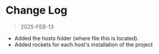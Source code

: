 
# Change Log

> 2025-FEB-13

- Added the hosts folder (where file this is located).
- Added rockets for each host's installation of the project

<!-- 

-->

<title>Graphics Canvas</title>

<script>

function getHostName() {
    return location.hash.substring( 1 );
}

function composeURL( host ) {
    return `http://${host}/std/app/canvas/`;
}

function main () {

    let hash = location.hash.substring( 1 );
    if (! hash ) {
        throw new Error( "Missing hashtag for host name" );
        return;
    }

    location = composeURL( host );

}

</script>

<script>

try { main() } catch( error ) { alert( error ) }

</script>

